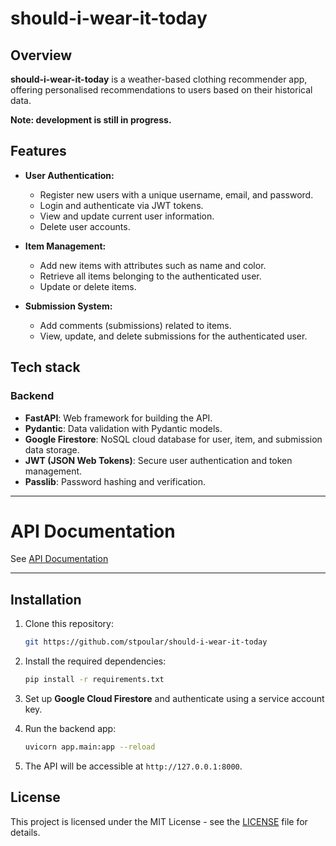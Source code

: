 # should-i-wear-it-today

## Overview

**should-i-wear-it-today** is a weather-based clothing recommender app, offering personalised recommendations to users based on their historical data.

**Note: development is still in progress.**

## Features

- **User Authentication:**
  - Register new users with a unique username, email, and password.
  - Login and authenticate via JWT tokens.
  - View and update current user information.
  - Delete user accounts.
  
- **Item Management:**
  - Add new items with attributes such as name and color.
  - Retrieve all items belonging to the authenticated user.
  - Update or delete items.

- **Submission System:**
  - Add comments (submissions) related to items.
  - View, update, and delete submissions for the authenticated user.

## Tech stack
### Backend
- **FastAPI**: Web framework for building the API.
- **Pydantic**: Data validation with Pydantic models.
- **Google Firestore**: NoSQL cloud database for user, item, and submission data storage.
- **JWT (JSON Web Tokens)**: Secure user authentication and token management.
- **Passlib**: Password hashing and verification.

---
# **API Documentation**
See [API Documentation](backend/API.md)

---

## Installation

1. Clone this repository:
   ```bash
   git https://github.com/stpoular/should-i-wear-it-today
   ```

2. Install the required dependencies:
   ```bash
   pip install -r requirements.txt
   ```

3. Set up **Google Cloud Firestore** and authenticate using a service account key.

4. Run the backend app:
   ```bash
   uvicorn app.main:app --reload
   ```

5. The API will be accessible at `http://127.0.0.1:8000`.

## License

This project is licensed under the MIT License - see the [LICENSE](LICENSE) file for details.
